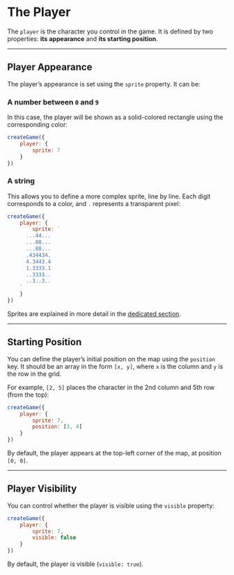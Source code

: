 <script>
import Aside from '../../../lib/ui/Doc/Aside.svelte'
import Emoji from '../../../lib/ui/Doc/Emoji.svelte'
</script>

# <Emoji src="😎" /> The Player

The `player` is the character you control in the game. It is defined by two properties: **its appearance** and **its starting position**.

---

## <Emoji src="👁️" /> Player Appearance

The player’s appearance is set using the `sprite` property. It can be:

### A number between `0` and `9`

In this case, the player will be shown as a solid-colored rectangle using the corresponding color:

```js
createGame({
	player: {
		sprite: 7
	}
})
```

### A string

This allows you to define a more complex sprite, line by line. Each digit corresponds to a color, and `.` represents a transparent pixel:

```js
createGame({
	player: {
		sprite: `
      ...44...
      ...88...
      ...88...
      .434434.
      4.3443.4
      1.3333.1
      ..3333..
      ..3..3..
    `
	}
})
```

<Aside>

Sprites are explained in more detail in the [dedicated section](/doc/world-building/sprites).

</Aside>

---

## <Emoji src="🚩" /> Starting Position

You can define the player’s initial position on the map using the `position` key.
It should be an array in the form `[x, y]`, where `x` is the column and `y` is the row in the grid.

For example, `[2, 5]` places the character in the 2nd column and 5th row (from the top):

```js
createGame({
	player: {
		sprite: 7,
		position: [3, 4]
	}
})
```

By default, the player appears at the top-left corner of the map, at position `[0, 0]`.

---

## <Emoji src="👻" /> Player Visibility

You can control whether the player is visible using the `visible` property:

```js
createGame({
	player: {
		sprite: 7,
		visible: false
	}
})
```

By default, the player is visible (`visible: true`).
